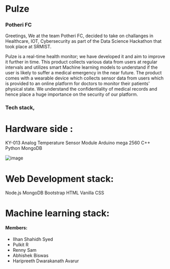 # Pulze 
### Potheri FC

Greetings, 
We at the team Potheri FC, decided to take on challanges in Healthcare, IOT, Cybersecurity as part of the Data Science Hackathon that took place at SRMIST. 

Pulze is a real-time health monitor; we have developed it and aim to improve it further in time. This product collects various data from users at regular intervals and utilizes smart Machine learning models to understand if the user is likely to suffer a medical emergency in the near future. The product comes with a wearable device which collects sensor data from users which is provided to an online platform for doctors to monitor their patients' physical state. We understand the confidentiality of medical records and hence place a huge importance on the security of our platform.

### Tech stack,
# Hardware side : 

  KY-013 Analog Temperature Sensor Module
  Arduino mega 2560
  C++ 
  Python
  MongoDB
  
![image](https://user-images.githubusercontent.com/62804977/188296032-5d5f6597-5ad3-4bb9-a88b-db20454ed084.png)

# Web Development stack:

  Node.js
  MongoDB
  Bootstrap
  HTML
  Vanilla CSS

# Machine learning stack:
  
  

#### Members: 
* Ilhan Shahidh Syed
* Pulkit R
* Renny Sam
* Abhishek Biswas
* Haripreeth Dwarakanath Avarur
